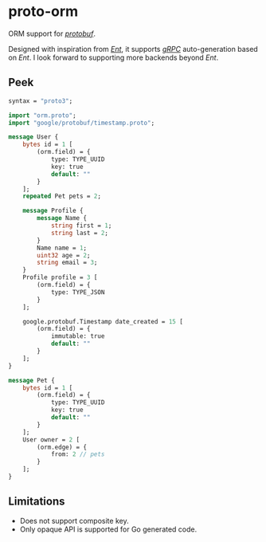 # proto-orm

ORM support for [*protobuf*](https://protobuf.dev/).

Designed with inspiration from [*Ent*](https://entgo.io/), it supports [*gRPC*](https://grpc.io/) auto-generation based on *Ent*. I look forward to supporting more backends beyond *Ent*.

## Peek

```protobuf
syntax = "proto3";

import "orm.proto";
import "google/protobuf/timestamp.proto";

message User {
	bytes id = 1 [
		(orm.field) = {
			type: TYPE_UUID
			key: true
			default: ""
		}
	];
	repeated Pet pets = 2;

	message Profile {
		message Name {
			string first = 1;
			string last = 2;
		}
		Name name = 1;
		uint32 age = 2;
		string email = 3;
	}
	Profile profile = 3 [
		(orm.field) = {
			type: TYPE_JSON
		}
	];

	google.protobuf.Timestamp date_created = 15 [
		(orm.field) = {
			immutable: true
			default: ""
		}
	];
}

message Pet {
	bytes id = 1 [
		(orm.field) = {
			type: TYPE_UUID
			key: true
			default: ""
		}
	];
	User owner = 2 [
		(orm.edge) = {
			from: 2 // pets
		}
	];
}

```

## Limitations

- Does not support composite key.
- Only opaque API is supported for Go generated code.
